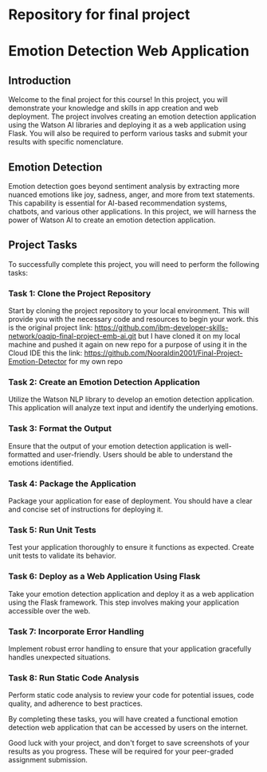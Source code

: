 # Repository for final project
# Emotion Detection Web Application
## Introduction
Welcome to the final project for this course! In this project, you will demonstrate your knowledge and skills in app creation and web deployment. The project involves creating an emotion detection application using the Watson AI libraries and deploying it as a web application using Flask. You will also be required to perform various tasks and submit your results with specific nomenclature.

## Emotion Detection
Emotion detection goes beyond sentiment analysis by extracting more nuanced emotions like joy, sadness, anger, and more from text statements. This capability is essential for AI-based recommendation systems, chatbots, and various other applications. In this project, we will harness the power of Watson AI to create an emotion detection application.

## Project Tasks
To successfully complete this project, you will need to perform the following tasks:

### Task 1: Clone the Project Repository
Start by cloning the project repository to your local environment. This will provide you with the necessary code and resources to begin your work. this is the original project link: https://github.com/ibm-developer-skills-network/oaqjp-final-project-emb-ai.git but I have cloned it on my local machine and pushed it again on new repo for a purpose of using it in the Cloud IDE this the link: https://github.com/Nooraldin2001/Final-Project-Emotion-Detector for my own repo

### Task 2: Create an Emotion Detection Application
Utilize the Watson NLP library to develop an emotion detection application. This application will analyze text input and identify the underlying emotions.

### Task 3: Format the Output
Ensure that the output of your emotion detection application is well-formatted and user-friendly. Users should be able to understand the emotions identified.

### Task 4: Package the Application
Package your application for ease of deployment. You should have a clear and concise set of instructions for deploying it.

### Task 5: Run Unit Tests
Test your application thoroughly to ensure it functions as expected. Create unit tests to validate its behavior.

### Task 6: Deploy as a Web Application Using Flask
Take your emotion detection application and deploy it as a web application using the Flask framework. This step involves making your application accessible over the web.

### Task 7: Incorporate Error Handling
Implement robust error handling to ensure that your application gracefully handles unexpected situations.

### Task 8: Run Static Code Analysis
Perform static code analysis to review your code for potential issues, code quality, and adherence to best practices.

By completing these tasks, you will have created a functional emotion detection web application that can be accessed by users on the internet.

Good luck with your project, and don't forget to save screenshots of your results as you progress. These will be required for your peer-graded assignment submission.
